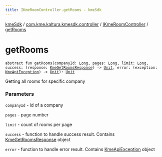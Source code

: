 ```yaml
---
title: IKmeRoomController.getRooms - kmeSdk
---
```


[kmeSdk](../../index.html) / [com.kme.kaltura.kmesdk.controller](../index.html) / [IKmeRoomController](index.html) / [getRooms](./get-rooms.html)

# getRooms

`abstract fun getRooms(companyId: `[`Long`](https://kotlinlang.org/api/latest/jvm/stdlib/kotlin/-long/index.html)`, pages: `[`Long`](https://kotlinlang.org/api/latest/jvm/stdlib/kotlin/-long/index.html)`, limit: `[`Long`](https://kotlinlang.org/api/latest/jvm/stdlib/kotlin/-long/index.html)`, success: (response: `[`KmeGetRoomsResponse`](../../com.kme.kaltura.kmesdk.rest.response.room/-kme-get-rooms-response/index.html)`) -> `[`Unit`](https://kotlinlang.org/api/latest/jvm/stdlib/kotlin/-unit/index.html)`, error: (exception: `[`KmeApiException`](../../com.kme.kaltura.kmesdk.rest/-kme-api-exception/index.html)`) -> `[`Unit`](https://kotlinlang.org/api/latest/jvm/stdlib/kotlin/-unit/index.html)`): `[`Unit`](https://kotlinlang.org/api/latest/jvm/stdlib/kotlin/-unit/index.html)

Getting all rooms for specific company

### Parameters

`companyId` - id of a company

`pages` - page number

`limit` - count of rooms per page

`success` - function to handle success result. Contains [KmeGetRoomsResponse](../../com.kme.kaltura.kmesdk.rest.response.room/-kme-get-rooms-response/index.html) object

`error` - function to handle error result. Contains [KmeApiException](../../com.kme.kaltura.kmesdk.rest/-kme-api-exception/index.html) object